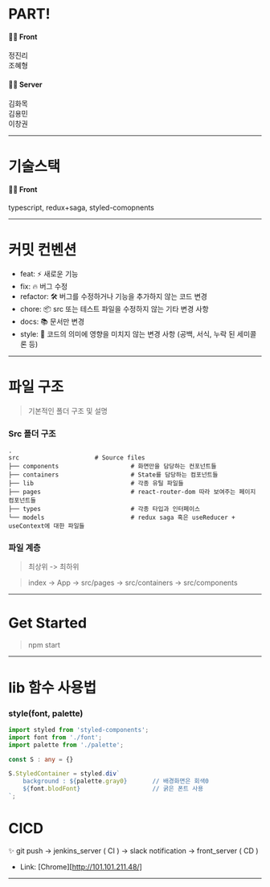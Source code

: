 # PART!

#### 👨‍💻 Front

정진리</br>
조혜형

#### 👨‍💻 Server

김화목</br>
김용민</br>
이창권

---

# 기술스택

#### 👨‍💻 Front
typescript, redux+saga, styled-comopnents

---

# 커밋 컨벤션

* feat: ⚡ 새로운 기능
* fix: 🔥 버그 수정
* refactor: 🛠 버그를 수정하거나 기능을 추가하지 않는 코드 변경
* chore: 📦 src 또는 테스트 파일을 수정하지 않는 기타 변경 사항
* docs: 📚 문서만 변경
* style: 💅 코드의 의미에 영향을 미치지 않는 변경 사항 (공백, 서식, 누락 된 세미콜론 등)


---
# 파일 구조   

> 기본적인 폴더 구조 및 설명

### Src 폴더 구조
    .
    src                     # Source files
    ├── components                    # 화면만을 담당하는 컨포넌트들
    ├── containers                    # State를 담당하는 컴포넌트들 
    ├── lib                           # 각종 유틸 파일들
    ├── pages                         # react-router-dom 따라 보여주는 페이지 컴포넌트들
    ├── types                         # 각종 타입과 인터페이스
    └── models                        # redux saga 혹은 useReducer + useContext에 대한 파일들

### 파일 계층

> 최상위 -> 최하위

> index -> App -> src/pages -> src/containers -> src/components

---

# Get Started

> npm start

---

# lib 함수 사용법

### style(font, palette)
```typescript
import styled from 'styled-components';
import font from './font';
import palette from './palette';

const S : any = {}

S.StyledContainer = styled.div`
    background : ${palette.gray0}       // 배경화면은 회색0
    ${font.blodFont}                    // 굵은 폰트 사용
`;
```
# CICD

:sparkles: git push -> jenkins_server ( CI ) -> slack notification -> front_server ( CD )

* Link: [Chrome][http://101.101.211.48/]
---
